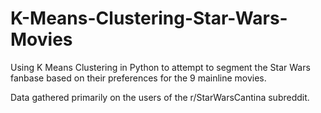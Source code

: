 # K-Means-Clustering-Star-Wars-Movies
Using K Means Clustering in Python to attempt to segment the Star Wars fanbase based on their preferences for the 9 mainline movies. 

Data gathered primarily on the users of the r/StarWarsCantina subreddit.
